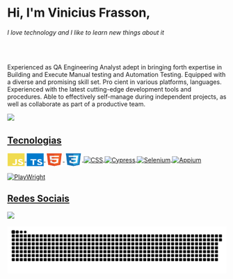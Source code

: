 
<h1>Hi, I'm Vinicius Frasson,</h1>
<h6>I love technology and I like to learn new things about it</h6>
<br />
<p>Experienced as QA Engineering Analyst adept in bringing forth expertise in Building and Execute Manual testing and Automation Testing. Equipped with a diverse and promising skill set. Pro cient in various platforms, languages. Experienced with the latest cutting-edge development tools and procedures. Able to effectively self-manage during independent projects, as well as collaborate as part of a productive team.</p>
<div >
   <a href="https://github.com/Dev-context">
      <img
         height="180em"
         src="https://github-readme-stats.vercel.app/api?username=Dev-context&show_icons=true&theme=dark&include_all_commits=true&count_private=true"/>
</div>
<div>
<h2>Tecnologias</h2>
<img
   alt="Js"
   align="center"
   height="30"
   width="40"
   src="https://raw.githubusercontent.com/devicons/devicon/master/icons/javascript/javascript-plain.svg"
   />
<img
   alt="Ts"
   align="center"
   height="30"
   width="40"
   src="https://raw.githubusercontent.com/devicons/devicon/master/icons/typescript/typescript-plain.svg"
   />
<img
   alt="HTML"
   align="center"
   height="30"
   width="40"
   src="https://raw.githubusercontent.com/devicons/devicon/master/icons/html5/html5-original.svg"
   />
<img
   alt="CSS"
   align="center"
   height="30"
   width="40"
   src="https://raw.githubusercontent.com/devicons/devicon/master/icons/css3/css3-original.svg"
   />
<img
   alt="CSS"
   align="center"
   height="80"
   width="80"
   src="https://cdn.jsdelivr.net/gh/devicons/devicon/icons/nodejs/nodejs-original-wordmark.svg"
   />
   <img
   alt="Cypress"
   align="center"
   height="50"
   width="50"
   src="https://asset.brandfetch.io/idIq_kF0rb/idv3zwmSiY.jpeg"
   />
   <img
  alt="Selenium"
   align="center"
   height="50"
   width="50"
   src="https://encrypted-tbn0.gstatic.com/images?q=tbn:ANd9GcQiLfTTKRApG4kd5iCzmazTJARxHiwu8DLJEjLCBRniiPedkdKzEdJwufin84_9Lp4-u0I&usqp=CAU"
   /> 
   <img
   alt="Appium"
   align="center"
   height="50"
   width="50"
   src="https://w7.pngwing.com/pngs/372/674/png-transparent-appium-test-automation-software-testing-selenium-calabash-purple-violet-text.png"
   />  

   <img
   alt="PlayWright"
   align="center"
   height="50"
   width="50"
   src="https://miro.medium.com/v2/resize:fit:646/1*gMiUPuRGC36nxZHe2zthOg.png"
   />
</div>

<h2>Redes Sociais</h2>
<div align="start" style="display: flex">
<a
   href="https://www.linkedin.com/in/vinicius-frasson"
   target="_blank"
   ><img
   src="https://img.shields.io/badge/-LinkedIn-%230077B5?style=for-the-badge&logo=linkedin&logoColor=white"
   target="_blank"
   />

</div>

   ![Snake animation](https://github.com/Dev-context/Dev-context/blob/output/github-contribution-grid-snake.svg)



 

